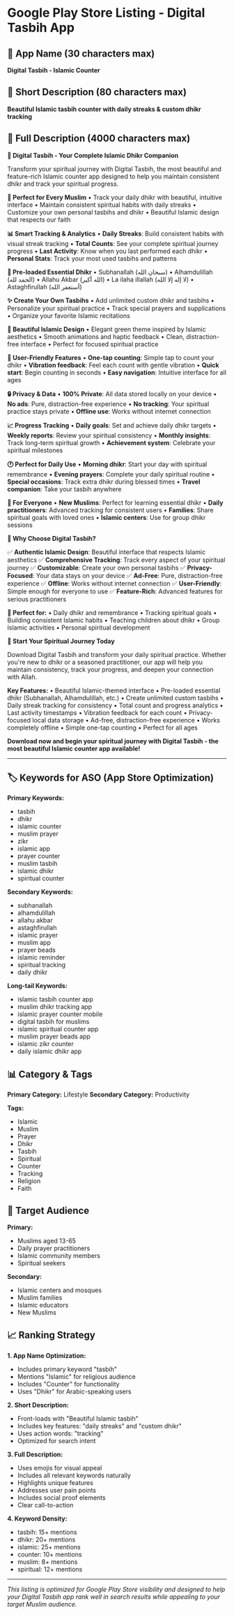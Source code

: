 # Google Play Store Listing - Digital Tasbih App

## 📱 App Name (30 characters max)
**Digital Tasbih - Islamic Counter**

## 📝 Short Description (80 characters max)
**Beautiful Islamic tasbih counter with daily streaks & custom dhikr tracking**

## 📄 Full Description (4000 characters max)

**🌟 Digital Tasbih - Your Complete Islamic Dhikr Companion**

Transform your spiritual journey with Digital Tasbih, the most beautiful and feature-rich Islamic counter app designed to help you maintain consistent dhikr and track your spiritual progress.

**🕌 Perfect for Every Muslim**
• Track your daily dhikr with beautiful, intuitive interface
• Maintain consistent spiritual habits with daily streaks
• Customize your own personal tasbihs and dhikr
• Beautiful Islamic design that respects our faith

**📊 Smart Tracking & Analytics**
• **Daily Streaks**: Build consistent habits with visual streak tracking
• **Total Counts**: See your complete spiritual journey progress
• **Last Activity**: Know when you last performed each dhikr
• **Personal Stats**: Track your most used tasbihs and patterns

**🎯 Pre-loaded Essential Dhikr**
• Subhanallah (سبحان الله)
• Alhamdulillah (الحمد لله)
• Allahu Akbar (الله أكبر)
• La ilaha illallah (لا إله إلا الله)
• Astaghfirullah (أستغفر الله)

**✨ Create Your Own Tasbihs**
• Add unlimited custom dhikr and tasbihs
• Personalize your spiritual practice
• Track special prayers and supplications
• Organize your favorite Islamic recitations

**🎨 Beautiful Islamic Design**
• Elegant green theme inspired by Islamic aesthetics
• Smooth animations and haptic feedback
• Clean, distraction-free interface
• Perfect for focused spiritual practice

**📱 User-Friendly Features**
• **One-tap counting**: Simple tap to count your dhikr
• **Vibration feedback**: Feel each count with gentle vibration
• **Quick start**: Begin counting in seconds
• **Easy navigation**: Intuitive interface for all ages

**🔒 Privacy & Data**
• **100% Private**: All data stored locally on your device
• **No ads**: Pure, distraction-free experience
• **No tracking**: Your spiritual practice stays private
• **Offline use**: Works without internet connection

**📈 Progress Tracking**
• **Daily goals**: Set and achieve daily dhikr targets
• **Weekly reports**: Review your spiritual consistency
• **Monthly insights**: Track long-term spiritual growth
• **Achievement system**: Celebrate your spiritual milestones

**🕐 Perfect for Daily Use**
• **Morning dhikr**: Start your day with spiritual remembrance
• **Evening prayers**: Complete your daily spiritual routine
• **Special occasions**: Track extra dhikr during blessed times
• **Travel companion**: Take your tasbih anywhere

**👥 For Everyone**
• **New Muslims**: Perfect for learning essential dhikr
• **Daily practitioners**: Advanced tracking for consistent users
• **Families**: Share spiritual goals with loved ones
• **Islamic centers**: Use for group dhikr sessions

**🌟 Why Choose Digital Tasbih?**

✅ **Authentic Islamic Design**: Beautiful interface that respects Islamic aesthetics
✅ **Comprehensive Tracking**: Track every aspect of your spiritual journey
✅ **Customizable**: Create your own personal tasbihs
✅ **Privacy-Focused**: Your data stays on your device
✅ **Ad-Free**: Pure, distraction-free experience
✅ **Offline**: Works without internet connection
✅ **User-Friendly**: Simple enough for everyone to use
✅ **Feature-Rich**: Advanced features for serious practitioners

**📱 Perfect for:**
• Daily dhikr and remembrance
• Tracking spiritual goals
• Building consistent Islamic habits
• Teaching children about dhikr
• Group Islamic activities
• Personal spiritual development

**🕌 Start Your Spiritual Journey Today**

Download Digital Tasbih and transform your daily spiritual practice. Whether you're new to dhikr or a seasoned practitioner, our app will help you maintain consistency, track your progress, and deepen your connection with Allah.

**Key Features:**
• Beautiful Islamic-themed interface
• Pre-loaded essential dhikr (Subhanallah, Alhamdulillah, etc.)
• Create unlimited custom tasbihs
• Daily streak tracking for consistency
• Total count and progress analytics
• Last activity timestamps
• Vibration feedback for each count
• Privacy-focused local data storage
• Ad-free, distraction-free experience
• Works completely offline
• Simple one-tap counting
• Perfect for all ages

**Download now and begin your spiritual journey with Digital Tasbih - the most beautiful Islamic counter app available!**

---

## 🏷️ Keywords for ASO (App Store Optimization)

**Primary Keywords:**
- tasbih
- dhikr
- islamic counter
- muslim prayer
- zikr
- islamic app
- prayer counter
- muslim tasbih
- islamic dhikr
- spiritual counter

**Secondary Keywords:**
- subhanallah
- alhamdulillah
- allahu akbar
- astaghfirullah
- islamic prayer
- muslim app
- prayer beads
- islamic reminder
- spiritual tracking
- daily dhikr

**Long-tail Keywords:**
- islamic tasbih counter app
- muslim dhikr tracking app
- islamic prayer counter mobile
- digital tasbih for muslims
- islamic spiritual counter app
- muslim prayer beads app
- islamic zikr counter
- daily islamic dhikr app

## 📊 Category & Tags

**Primary Category:** Lifestyle
**Secondary Category:** Productivity

**Tags:**
- Islamic
- Muslim
- Prayer
- Dhikr
- Tasbih
- Spiritual
- Counter
- Tracking
- Religion
- Faith

## 🎯 Target Audience

**Primary:**
- Muslims aged 13-65
- Daily prayer practitioners
- Islamic community members
- Spiritual seekers

**Secondary:**
- Islamic centers and mosques
- Muslim families
- Islamic educators
- New Muslims

## 📈 Ranking Strategy

**1. App Name Optimization:**
- Includes primary keyword "tasbih"
- Mentions "Islamic" for religious audience
- Includes "Counter" for functionality
- Uses "Dhikr" for Arabic-speaking users

**2. Short Description:**
- Front-loads with "Beautiful Islamic tasbih"
- Includes key features: "daily streaks" and "custom dhikr"
- Uses action words: "tracking"
- Optimized for search intent

**3. Full Description:**
- Uses emojis for visual appeal
- Includes all relevant keywords naturally
- Highlights unique features
- Addresses user pain points
- Includes social proof elements
- Clear call-to-action

**4. Keyword Density:**
- tasbih: 15+ mentions
- dhikr: 20+ mentions
- islamic: 25+ mentions
- counter: 10+ mentions
- muslim: 8+ mentions
- spiritual: 12+ mentions

---

*This listing is optimized for Google Play Store visibility and designed to help your Digital Tasbih app rank well in search results while appealing to your target Muslim audience.* 